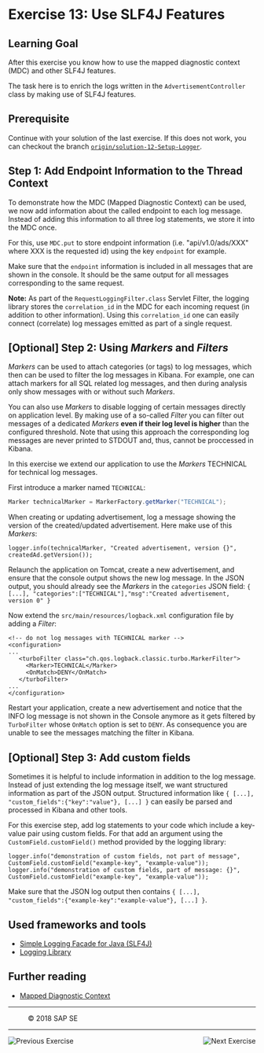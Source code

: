 Exercise 13: Use SLF4J Features
===============================

## Learning Goal
After this exercise you know how to use the mapped diagnostic context (MDC) and other SLF4J features. 

The task here is to enrich the logs written in the `AdvertisementController` class by making use of SLF4J features.

## Prerequisite
Continue with your solution of the last exercise. If this does not work, you can checkout the branch [`origin/solution-12-Setup-Logger`](https://github.wdf.sap.corp/cc-java/cc-bulletinboard-ads-spring-webmvc/tree/solution-12-Setup-Logger).

## Step 1: Add Endpoint Information to the Thread Context
To demonstrate how the MDC (Mapped Diagnostic Context) can be used, we now add information about the called endpoint to each log message. Instead of adding this information to all three log statements, we store it into the MDC once.

For this, use `MDC.put` to store endpoint information (i.e. "api/v1.0/ads/XXX" where XXX is the requested id) using the key `endpoint` for example.

Make sure that the `endpoint` information is included in all messages that are shown in the console. It should be the same output for all messages corresponding to the same request. 

**Note:** As part of the `RequestLoggingFilter.class` Servlet Filter, the logging library stores the `correlation_id` in the MDC for each incoming request (in addition to other information). Using this `correlation_id` one can easily connect (correlate) log messages emitted as part of a single request. 

## [Optional] Step 2: Using _Markers_ and _Filters_
_Markers_ can be used to attach categories (or tags) to log messages, which then can be used to filter the log messages in Kibana.
For example, one can attach markers for all SQL related log messages, and then during analysis only show messages with or without such _Markers_.

You can also use _Markers_ to disable logging of certain messages directly on application level. By making use of a so-called _Filter_ you can filter out messages of a dedicated _Markers_ **even if their log level is higher** than the configured threshold. Note that using this approach the corresponding log messages are never printed to STDOUT and, thus, cannot be proccessed in Kibana.

In this exercise we extend our application to use the _Markers_ TECHNICAL for technical log messages.

First introduce a marker named `TECHNICAL`:
```java
Marker technicalMarker = MarkerFactory.getMarker("TECHNICAL");
```

When creating or updating advertisement, log a message showing the version of the created/updated advertisement. Here make use of this _Markers_:
```
logger.info(technicalMarker, "Created advertisement, version {}", createdAd.getVersion());
```

Relaunch the application on Tomcat, create a new advertisement, and ensure that the console output shows the new log message.
In the JSON output, you should already see the _Markers_ in the `categories` JSON field: `{ [...], "categories":["TECHNICAL"],"msg":"Created advertisement, version 0" }`

Now extend the `src/main/resources/logback.xml` configuration file by adding a _Filter_:
```
<!-- do not log messages with TECHNICAL marker -->
<configuration>
...
   <turboFilter class="ch.qos.logback.classic.turbo.MarkerFilter">
     <Marker>TECHNICAL</Marker>
     <OnMatch>DENY</OnMatch>
   </turboFilter>
...
</configuration>
```
Restart your application, create a new advertisement and notice that the INFO log message is not shown in the Console anymore as it gets filtered by `TurboFilter` whose `OnMatch` option is set to `DENY`. As consequence you are unable to see the messages matching the filter in Kibana.

## [Optional] Step 3: Add custom fields
Sometimes it is helpful to include information in addition to the log message.
Instead of just extending the log message itself, we want structured information as part of the JSON output.
Structured information like `{ [...], "custom_fields":{"key":"value"}, [...] }` can easily be parsed and processed in Kibana and other tools.

For this exercise step, add log statements to your code which include a key-value pair using custom fields.
For that add an argument using the `CustomField.customField()` method provided by the logging library:

```
logger.info("demonstration of custom fields, not part of message", CustomField.customField("example-key", "example-value"));
logger.info("demonstration of custom fields, part of message: {}", CustomField.customField("example-key", "example-value"));
```

Make sure that the JSON log output then contains `{ [...], "custom_fields":{"example-key":"example-value"}, [...] }`.

## Used frameworks and tools
- [Simple Logging Facade for Java (SLF4J)](http://www.slf4j.org/)
- [Logging Library](https://github.com/SAP/cf-java-logging-support) 

## Further reading
- [Mapped Diagnostic Context](http://logback.qos.ch/manual/mdc.html)


***
<dl>
  <dd>
  <div class="footer">&copy; 2018 SAP SE</div>
  </dd>
</dl>
<hr>
<a href="/LoggingTracing/Exercise_12_Setup_Logger.md">
  <img align="left" alt="Previous Exercise">
</a>
<a href="/LoggingTracing/Exercise_14_GettingStarted_With_ELK_Stack.md">
  <img align="right" alt="Next Exercise">
</a>
